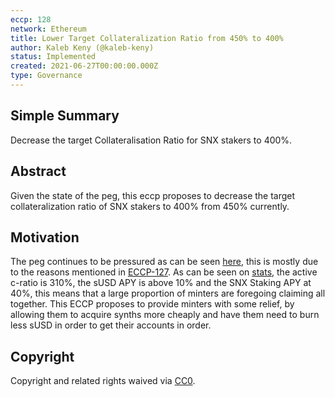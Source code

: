 ```yaml
---
eccp: 128
network: Ethereum
title: Lower Target Collateralization Ratio from 450% to 400%
author: Kaleb Keny (@kaleb-keny)
status: Implemented
created: 2021-06-27T00:00:00.000Z
type: Governance
---
```


<!--You can leave these HTML comments in your merged ECCP and delete the visible duplicate text guides, they will not appear and may be helpful to refer to if you edit it again. This is the suggested template for new ECCPs. Note that an ECCP number will be assigned by an editor. When opening a pull request to submit your ECCP, please use an abbreviated title in the filename, `eccp-draft_title_abbrev.md`. The title should be 44 characters or less.-->

## Simple Summary

<!--"If you can't explain it simply, you don't understand it well enough." Provide a simplified and layman-accessible explanation of the ECCP.-->

Decrease the target Collateralisation Ratio for SNX stakers to 400%.

## Abstract

<!--A short (~200 word) description of the variable change proposed.-->

Given the state of the peg, this eccp proposes to decrease the target collateralization ratio of SNX stakers to 400% from 450% currently.

## Motivation

<!--The motivation is critical for ECCPs that want to update variables within Elysian. It should clearly explain why the existing variable is not incentive aligned. ECCP submissions without sufficient motivation may be rejected outright.-->

The peg continues to be pressured as can be seen [here](https://www.curve.fi/trade/susdv2/SUSD-USDC/4h), this is mostly due to the reasons mentioned in [ECCP-127](https://eips.elysian.finance/ECCP/eccp-127). As can be seen on [stats](https://stats.elysian.finance/), the active c-ratio is 310%, the sUSD APY is above 10% and the SNX Staking APY at 40%, this means that a large proportion of minters are foregoing claiming all together.
This ECCP proposes to provide minters with some relief, by allowing them to acquire synths more cheaply and have them need to burn less sUSD in order to get their accounts in order.

## Copyright

Copyright and related rights waived via [CC0](https://creativecommons.org/publicdomain/zero/1.0/).

